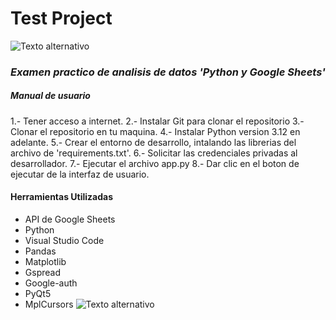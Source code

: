 # Test Project
![Texto alternativo](https://cdn.worldvectorlogo.com/logos/python-3.svg)
### _Examen practico de analisis de datos 'Python y Google Sheets'_

##### _Manual de usuario_

1.- Tener acceso a internet.
2.- Instalar Git para clonar el repositorio
3.- Clonar el repositorio en tu maquina.
4.- Instalar Python version 3.12 en adelante.
5.- Crear el entorno de desarrollo, intalando las librerias del archivo de 'requirements.txt'.
6.- Solicitar las credenciales privadas al desarrollador.
7.- Ejecutar el archivo app.py
8.- Dar clic en el boton de ejecutar de la interfaz de usuario.

#### Herramientas Utilizadas
- API de Google Sheets
- Python
- Visual Studio Code
- Pandas
- Matplotlib
- Gspread
- Google-auth
- PyQt5
- MplCursors
![Texto alternativo](https://cdn.worldvectorlogo.com/logos/google-sheets-full-logo-1.svg)
